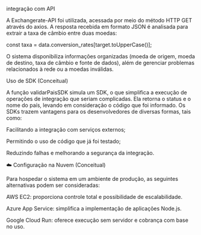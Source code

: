 integração com API

A Exchangerate-API foi utilizada, acessada por meio do método HTTP GET através do axios. A resposta recebida em formato JSON é analisada para extrair a taxa de câmbio entre duas moedas:

const taxa = data.conversion_rates[target.toUpperCase()];

O sistema disponibiliza informações organizadas (moeda de origem, moeda de destino, taxa de câmbio e fonte de dados), além de gerenciar problemas relacionados à rede ou a moedas inválidas.

Uso de SDK (Conceitual)

A função validarPaisSDK simula um SDK, o que simplifica a execução de operações de integração que seriam complicadas. Ela retorna o status e o nome do país, levando em consideração o código que foi informado. Os SDKs trazem vantagens para os desenvolvedores de diversas formas, tais como:

Facilitando a integração com serviços externos;

Permitindo o uso de código que já foi testado;

Reduzindo falhas e melhorando a segurança da integração.

☁️ Configuração na Nuvem (Conceitual)

Para hospedar o sistema em um ambiente de produção, as seguintes alternativas podem ser consideradas:

AWS EC2: proporciona controle total e possibilidade de escalabilidade.

Azure App Service: simplifica a implementação de aplicações Node.js.

Google Cloud Run: oferece execução sem servidor e cobrança com base no uso.
